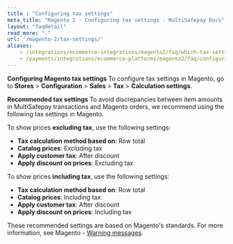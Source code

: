 ```yaml
---
title : "Configuring tax settings"
meta_title: "Magento 2 - Configuring tax settings - MultiSafepay Docs"
layout: "faqdetail"
read_more: "."
url: '/magento-2/tax-settings/'
aliases:
    - /integrations/ecommerce-integrations/magento2/faq/which-tax-settings-should-i-use/
    - /payments/integrations/ecommerce-platforms/magento2/faq/configuring-tax-settings/
---
```


**Configuring Magento tax settings**
To configure tax settings in Magento, go to **Stores** > **Configuration** > **Sales** > **Tax** > **Calculation settings**.

**Recommended tax settings**
To avoid discrepancies between item amounts in MultiSafepay transactions and Magento orders, we recommend using the following tax settings in Magento.

To show prices **excluding tax**, use the following settings:

+ **Tax calculation method based on**: Row total
+ **Catalog prices**: Excluding tax
+ **Apply customer tax**: After discount
+ **Apply discount on prices**: Excluding tax

To show prices **including tax**, use the following settings:

+ **Tax calculation method based on**: Row total
+ **Catalog prices**: Including tax
+ **Apply customer tax**: After discount
+ **Apply discount on prices**: Including tax

These recommended settings are based on Magento's standards. For more information, see Magento - [Warning messages](https://docs.magento.com/user-guide/tax/warning-messages.html).
